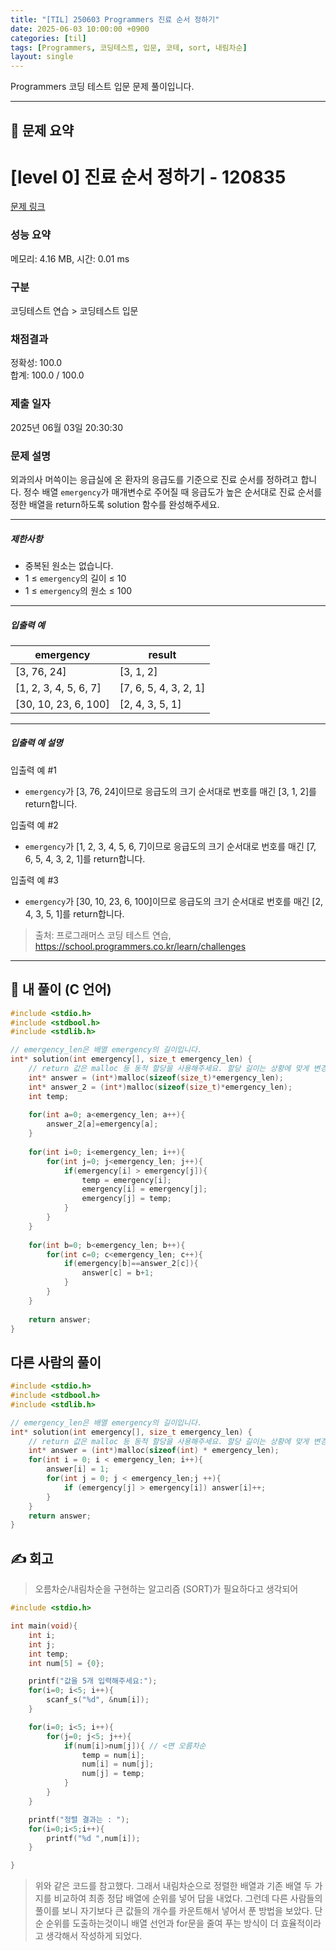 ```yaml
---
title: "[TIL] 250603 Programmers 진료 순서 정하기"
date: 2025-06-03 10:00:00 +0900
categories: [til]
tags: [Programmers, 코딩테스트, 입문, 코테, sort, 내림차순]
layout: single
---
```


Programmers 코딩 테스트 입문 문제 풀이입니다.

---

## 📌 문제 요약

# [level 0] 진료 순서 정하기 - 120835 

[문제 링크](https://school.programmers.co.kr/learn/courses/30/lessons/120835) 

### 성능 요약

메모리: 4.16 MB, 시간: 0.01 ms

### 구분

코딩테스트 연습 > 코딩테스트 입문

### 채점결과

정확성: 100.0<br/>합계: 100.0 / 100.0

### 제출 일자

2025년 06월 03일 20:30:30

### 문제 설명

<p>외과의사 머쓱이는 응급실에 온 환자의 응급도를 기준으로 진료 순서를 정하려고 합니다. 정수 배열 <code>emergency</code>가 매개변수로 주어질 때 응급도가 높은 순서대로 진료 순서를 정한 배열을 return하도록 solution 함수를 완성해주세요.</p>

<hr>

<h5>제한사항</h5>

<ul>
<li>중복된 원소는 없습니다.</li>
<li>1 ≤ <code>emergency</code>의 길이 ≤ 10</li>
<li>1 ≤ <code>emergency</code>의 원소 ≤ 100</li>
</ul>

<hr>

<h5>입출력 예</h5>
<table class="table">
        <thead><tr>
<th>emergency</th>
<th>result</th>
</tr>
</thead>
        <tbody><tr>
<td>[3, 76, 24]</td>
<td>[3, 1, 2]</td>
</tr>
<tr>
<td>[1, 2, 3, 4, 5, 6, 7]</td>
<td>[7, 6, 5, 4, 3, 2, 1]</td>
</tr>
<tr>
<td>[30, 10, 23, 6, 100]</td>
<td>[2, 4, 3, 5, 1]</td>
</tr>
</tbody>
      </table>
<hr>

<h5>입출력 예 설명</h5>

<p>입출력 예 #1</p>

<ul>
<li><code>emergency</code>가 [3, 76, 24]이므로 응급도의 크기 순서대로 번호를 매긴 [3, 1, 2]를 return합니다.</li>
</ul>

<p>입출력 예 #2</p>

<ul>
<li><code>emergency</code>가 [1, 2, 3, 4, 5, 6, 7]이므로 응급도의 크기 순서대로 번호를 매긴 [7, 6, 5, 4, 3, 2, 1]를 return합니다.</li>
</ul>

<p>입출력 예 #3</p>

<ul>
<li><code>emergency</code>가 [30, 10, 23, 6, 100]이므로 응급도의 크기 순서대로 번호를 매긴 [2, 4, 3, 5, 1]를 return합니다.</li>
</ul>


> 출처: 프로그래머스 코딩 테스트 연습, https://school.programmers.co.kr/learn/challenges

---

## 🧠 내 풀이 (C 언어)

```c
#include <stdio.h>
#include <stdbool.h>
#include <stdlib.h>

// emergency_len은 배열 emergency의 길이입니다.
int* solution(int emergency[], size_t emergency_len) {
    // return 값은 malloc 등 동적 할당을 사용해주세요. 할당 길이는 상황에 맞게 변경해주세요.
    int* answer = (int*)malloc(sizeof(size_t)*emergency_len);
    int* answer_2 = (int*)malloc(sizeof(size_t)*emergency_len);
    int temp;
    
    for(int a=0; a<emergency_len; a++){
        answer_2[a]=emergency[a];
    }
    
    for(int i=0; i<emergency_len; i++){
        for(int j=0; j<emergency_len; j++){
            if(emergency[i] > emergency[j]){
                temp = emergency[i];
                emergency[i] = emergency[j];
                emergency[j] = temp;
            }
        }
    }
    
    for(int b=0; b<emergency_len; b++){
        for(int c=0; c<emergency_len; c++){
            if(emergency[b]==answer_2[c]){
                answer[c] = b+1;
            }
        }
    }
      
    return answer;
}
```

## 다른 사람의 풀이

```c
#include <stdio.h>
#include <stdbool.h>
#include <stdlib.h>

// emergency_len은 배열 emergency의 길이입니다.
int* solution(int emergency[], size_t emergency_len) {
    // return 값은 malloc 등 동적 할당을 사용해주세요. 할당 길이는 상황에 맞게 변경해주세요.
    int* answer = (int*)malloc(sizeof(int) * emergency_len);
    for(int i = 0; i < emergency_len; i++){
        answer[i] = 1;
        for(int j = 0; j < emergency_len;j ++){
            if (emergency[j] > emergency[i]) answer[i]++;
        }
    }
    return answer;
}
```

## ✍️ 회고

> 오름차순/내림차순을 구현하는 알고리즘 (SORT)가 필요하다고 생각되어

```c
#include <stdio.h>

int main(void){
    int i;
    int j;
    int temp;
    int num[5] = {0};

    printf("값을 5개 입력해주세요:");
    for(i=0; i<5; i++){
        scanf_s("%d", &num[i]);
    }

    for(i=0; i<5; i++){
        for(j=0; j<5; j++){
            if(num[i]>num[j]){ // <면 오름차순
                temp = num[i];
                num[i] = num[j];
                num[j] = temp;
            }
        }
    }

    printf("정렬 결과는 : ");
    for(i=0;i<5;i++){
        printf("%d ",num[i]);
    }

}
```
>위와 같은 코드를 참고했다. 그래서 내림차순으로 정렬한 배열과 기존 배열 두 가지를 비교하여 최종 정답 배열에 순위를 넣어 답을 내었다.
그런데 다른 사람들의 풀이를 보니 자기보다 큰 값들의 개수를 카운트해서 넣어서 푼 방법을 보았다. 단순 순위를 도출하는것이니 배열 선언과 for문을 줄여 푸는 방식이 더 효율적이라고 생각해서 작성하게 되었다.